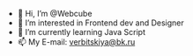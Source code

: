 - 👋 Hi, I’m @Webcube
- 👀 I’m interested in Frontend dev and Designer
- 🌱 I’m currently learning Java Script
- 📫 My E-mail: verbitskiya@bk.ru

<!---
CardiDx/CardiDx is a ✨ special ✨ repository because its `README.md` (this file) appears on your GitHub profile.
You can click the Preview link to take a look at your changes.
--->
